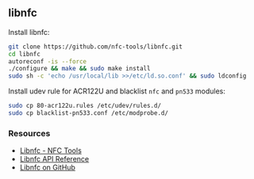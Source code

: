 libnfc
------

Install libnfc:
```sh
git clone https://github.com/nfc-tools/libnfc.git
cd libnfc
autoreconf -is --force
./configure && make && sudo make install
sudo sh -c 'echo /usr/local/lib >>/etc/ld.so.conf' && sudo ldconfig
```

Install udev rule for ACR122U and blacklist `nfc` and `pn533` modules:
```sh
sudo cp 80-acr122u.rules /etc/udev/rules.d/
sudo cp blacklist-pn533.conf /etc/modprobe.d/
```

### Resources
* [Libnfc - NFC Tools](http://nfc-tools.org/index.php?title=Libnfc)
* [Libnfc API Reference](http://www.libnfc.org/api/)
* [Libnfc on GitHub](https://github.com/nfc-tools/libnfc)
